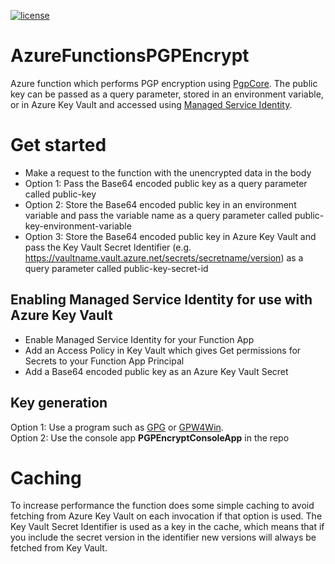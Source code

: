 [![license](https://img.shields.io/github/license/lfalck/AzureFunctionsPGPEncrypt.svg)]()
# AzureFunctionsPGPEncrypt

Azure function which performs PGP encryption using [PgpCore](https://github.com/mattosaurus/PgpCore). The public key can be passed as a query parameter, stored in an environment variable, or in Azure Key Vault and accessed using [Managed Service Identity](https://docs.microsoft.com/en-us/azure/app-service/app-service-managed-service-identity).

# Get started
* Make a request to the function with the unencrypted data in the body
* Option 1: Pass the Base64 encoded public key as a query parameter called public-key
* Option 2: Store the Base64 encoded public key in an environment variable and pass the variable name as a query parameter called public-key-environment-variable
* Option 3: Store the Base64 encoded public key in Azure Key Vault and pass the Key Vault Secret Identifier (e.g. https://vaultname.vault.azure.net/secrets/secretname/version) as a query parameter called public-key-secret-id

## Enabling Managed Service Identity for use with Azure Key Vault
* Enable Managed Service Identity for your Function App
* Add an Access Policy in Key Vault which gives Get permissions for Secrets to your Function App Principal
* Add a Base64 encoded public key as an Azure Key Vault Secret

## Key generation
Option 1: Use a program such as [GPG](https://gnupg.org/) or [GPW4Win](https://www.gpg4win.org/).  
Option 2: Use the console app **PGPEncryptConsoleApp** in the repo

# Caching
To increase performance the function does some simple caching to avoid fetching from Azure Key Vault on each invocation if that option is used. The Key Vault Secret Identifier is used as a key in the cache, which means that if you include the secret version in the identifier new versions will always be fetched from Key Vault.
